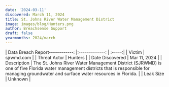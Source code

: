 ```yaml
---
date: '2024-03-11'
discovered: March 11, 2024
title: St. Johns River Water Management District
image: images/blog/Hunters.png
author: Breachsense Support
draft: false
yearmonths: 2024/march
---
```


| Data Breach Report------------:     |:-------------:    | :-----:|
| Victim      | sjrwmd.com      | 
| Threat Actor      | Hunters      | 
| Date Discovered      | Mar 11, 2024      | 
| Description      | The St. Johns River Water Management District (SJRWMD) is one of five Florida water management districts that is responsible for managing groundwater and surface water resources in Florida.      | 
| Leak Size      | Unknown      | 

